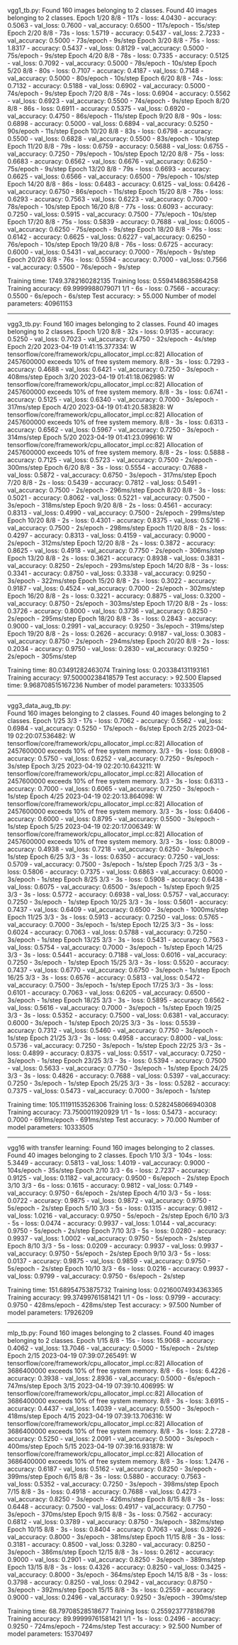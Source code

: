 vgg1_tb.py:
Found 160 images belonging to 2 classes.
Found 40 images belonging to 2 classes.
Epoch 1/20
8/8 - 117s - loss: 4.0430 - accuracy: 0.5063 - val_loss: 0.7600 - val_accuracy: 0.6500 - 117s/epoch - 15s/step
Epoch 2/20
8/8 - 73s - loss: 1.5719 - accuracy: 0.5437 - val_loss: 2.7233 - val_accuracy: 0.5000 - 73s/epoch - 9s/step
Epoch 3/20
8/8 - 75s - loss: 1.8317 - accuracy: 0.5437 - val_loss: 0.8129 - val_accuracy: 0.5000 - 75s/epoch - 9s/step
Epoch 4/20
8/8 - 78s - loss: 0.7335 - accuracy: 0.5125 - val_loss: 0.7092 - val_accuracy: 0.5000 - 78s/epoch - 10s/step
Epoch 5/20
8/8 - 80s - loss: 0.7107 - accuracy: 0.4187 - val_loss: 0.7148 - val_accuracy: 0.5000 - 80s/epoch - 10s/step
Epoch 6/20
8/8 - 74s - loss: 0.7132 - accuracy: 0.5188 - val_loss: 0.6902 - val_accuracy: 0.5000 - 74s/epoch - 9s/step
Epoch 7/20
8/8 - 74s - loss: 0.6904 - accuracy: 0.5562 - val_loss: 0.6923 - val_accuracy: 0.5500 - 74s/epoch - 9s/step
Epoch 8/20
8/8 - 86s - loss: 0.6911 - accuracy: 0.5375 - val_loss: 0.6920 - val_accuracy: 0.4750 - 86s/epoch - 11s/step
Epoch 9/20
8/8 - 90s - loss: 0.6898 - accuracy: 0.5000 - val_loss: 0.6894 - val_accuracy: 0.5250 - 90s/epoch - 11s/step
Epoch 10/20
8/8 - 83s - loss: 0.6798 - accuracy: 0.5500 - val_loss: 0.6828 - val_accuracy: 0.5500 - 83s/epoch - 10s/step
Epoch 11/20
8/8 - 79s - loss: 0.6759 - accuracy: 0.5688 - val_loss: 0.6755 - val_accuracy: 0.7250 - 79s/epoch - 10s/step
Epoch 12/20
8/8 - 75s - loss: 0.6683 - accuracy: 0.6562 - val_loss: 0.6676 - val_accuracy: 0.6250 - 75s/epoch - 9s/step
Epoch 13/20
8/8 - 79s - loss: 0.6693 - accuracy: 0.6625 - val_loss: 0.6566 - val_accuracy: 0.6500 - 79s/epoch - 10s/step
Epoch 14/20
8/8 - 86s - loss: 0.6483 - accuracy: 0.6125 - val_loss: 0.6426 - val_accuracy: 0.6750 - 86s/epoch - 11s/step
Epoch 15/20
8/8 - 78s - loss: 0.6293 - accuracy: 0.7563 - val_loss: 0.6223 - val_accuracy: 0.7000 - 78s/epoch - 10s/step
Epoch 16/20
8/8 - 77s - loss: 0.6093 - accuracy: 0.7250 - val_loss: 0.5915 - val_accuracy: 0.7500 - 77s/epoch - 10s/step
Epoch 17/20
8/8 - 75s - loss: 0.5839 - accuracy: 0.7688 - val_loss: 0.6005 - val_accuracy: 0.6250 - 75s/epoch - 9s/step
Epoch 18/20
8/8 - 76s - loss: 0.6142 - accuracy: 0.6625 - val_loss: 0.6227 - val_accuracy: 0.6250 - 76s/epoch - 10s/step
Epoch 19/20
8/8 - 76s - loss: 0.6725 - accuracy: 0.6000 - val_loss: 0.5431 - val_accuracy: 0.7000 - 76s/epoch - 9s/step
Epoch 20/20
8/8 - 76s - loss: 0.5594 - accuracy: 0.7000 - val_loss: 0.7566 - val_accuracy: 0.5500 - 76s/epoch - 9s/step

Training time:  1749.3782160282135
Training loss:  0.5594148635864258
Training accuracy:  69.9999988079071
1/1 - 6s - loss: 0.7566 - accuracy: 0.5500 - 6s/epoch - 6s/step
Test accuracy: > 55.000
Number of model parameters:  40961153

---------------------------------------------------------------------------------------------------------------
vgg3_tb.py:
Found 160 images belonging to 2 classes.
Found 40 images belonging to 2 classes.
Epoch 1/20
8/8 - 32s - loss: 0.9135 - accuracy: 0.5250 - val_loss: 0.7023 - val_accuracy: 0.4750 - 32s/epoch - 4s/step
Epoch 2/20
2023-04-19 01:41:15.377334: W tensorflow/core/framework/cpu_allocator_impl.cc:82] Allocation of 2457600000 exceeds 10% of free system memory.
8/8 - 3s - loss: 0.7293 - accuracy: 0.4688 - val_loss: 0.6421 - val_accuracy: 0.7250 - 3s/epoch - 408ms/step
Epoch 3/20
2023-04-19 01:41:18.062985: W tensorflow/core/framework/cpu_allocator_impl.cc:82] Allocation of 2457600000 exceeds 10% of free system memory.
8/8 - 3s - loss: 0.6741 - accuracy: 0.5125 - val_loss: 0.6340 - val_accuracy: 0.7000 - 3s/epoch - 317ms/step
Epoch 4/20
2023-04-19 01:41:20.583828: W tensorflow/core/framework/cpu_allocator_impl.cc:82] Allocation of 2457600000 exceeds 10% of free system memory.
8/8 - 3s - loss: 0.6313 - accuracy: 0.6562 - val_loss: 0.5967 - val_accuracy: 0.7250 - 3s/epoch - 314ms/step
Epoch 5/20
2023-04-19 01:41:23.099616: W tensorflow/core/framework/cpu_allocator_impl.cc:82] Allocation of 2457600000 exceeds 10% of free system memory.
8/8 - 2s - loss: 0.5888 - accuracy: 0.7125 - val_loss: 0.5723 - val_accuracy: 0.7500 - 2s/epoch - 300ms/step
Epoch 6/20
8/8 - 3s - loss: 0.5554 - accuracy: 0.7688 - val_loss: 0.5872 - val_accuracy: 0.6750 - 3s/epoch - 317ms/step
Epoch 7/20
8/8 - 2s - loss: 0.5439 - accuracy: 0.7812 - val_loss: 0.5491 - val_accuracy: 0.7500 - 2s/epoch - 296ms/step
Epoch 8/20
8/8 - 3s - loss: 0.5021 - accuracy: 0.8062 - val_loss: 0.5221 - val_accuracy: 0.7500 - 3s/epoch - 318ms/step
Epoch 9/20
8/8 - 2s - loss: 0.4561 - accuracy: 0.8313 - val_loss: 0.4990 - val_accuracy: 0.7500 - 2s/epoch - 299ms/step
Epoch 10/20
8/8 - 2s - loss: 0.4301 - accuracy: 0.8375 - val_loss: 0.5216 - val_accuracy: 0.7500 - 2s/epoch - 298ms/step
Epoch 11/20
8/8 - 2s - loss: 0.4297 - accuracy: 0.8313 - val_loss: 0.4159 - val_accuracy: 0.9000 - 2s/epoch - 312ms/step
Epoch 12/20
8/8 - 2s - loss: 0.3872 - accuracy: 0.8625 - val_loss: 0.4918 - val_accuracy: 0.7750 - 2s/epoch - 306ms/step
Epoch 13/20
8/8 - 2s - loss: 0.3621 - accuracy: 0.8938 - val_loss: 0.3831 - val_accuracy: 0.8250 - 2s/epoch - 293ms/step
Epoch 14/20
8/8 - 3s - loss: 0.3341 - accuracy: 0.8750 - val_loss: 0.3338 - val_accuracy: 0.9250 - 3s/epoch - 322ms/step
Epoch 15/20
8/8 - 2s - loss: 0.3022 - accuracy: 0.9187 - val_loss: 0.4524 - val_accuracy: 0.7000 - 2s/epoch - 302ms/step
Epoch 16/20
8/8 - 2s - loss: 0.3221 - accuracy: 0.8875 - val_loss: 0.3200 - val_accuracy: 0.8750 - 2s/epoch - 303ms/step
Epoch 17/20
8/8 - 2s - loss: 0.3726 - accuracy: 0.8000 - val_loss: 0.3736 - val_accuracy: 0.8250 - 2s/epoch - 295ms/step
Epoch 18/20
8/8 - 3s - loss: 0.2843 - accuracy: 0.9000 - val_loss: 0.2991 - val_accuracy: 0.9250 - 3s/epoch - 319ms/step
Epoch 19/20
8/8 - 2s - loss: 0.2626 - accuracy: 0.9187 - val_loss: 0.3083 - val_accuracy: 0.8750 - 2s/epoch - 294ms/step
Epoch 20/20
8/8 - 2s - loss: 0.2034 - accuracy: 0.9750 - val_loss: 0.2830 - val_accuracy: 0.9250 - 2s/epoch - 305ms/step

Training time:  80.03491282463074
Training loss:  0.203384131193161
Training accuracy:  97.50000238418579
Test accuracy: > 92.500
Elapsed time:  9.968708515167236
Number of model parameters:  10333505

---------------------------------------------------------------------------------------------------------------------
vgg3_data_aug_tb.py:     
Found 160 images belonging to 2 classes.
Found 40 images belonging to 2 classes.
Epoch 1/25
3/3 - 17s - loss: 0.7062 - accuracy: 0.5562 - val_loss: 0.6984 - val_accuracy: 0.5250 - 17s/epoch - 6s/step
Epoch 2/25
2023-04-19 02:20:07.536482: W tensorflow/core/framework/cpu_allocator_impl.cc:82] Allocation of 2457600000 exceeds 10% of free system memory.
3/3 - 9s - loss: 0.6908 - accuracy: 0.5750 - val_loss: 0.6252 - val_accuracy: 0.7250 - 9s/epoch - 3s/step
Epoch 3/25
2023-04-19 02:20:10.643211: W tensorflow/core/framework/cpu_allocator_impl.cc:82] Allocation of 2457600000 exceeds 10% of free system memory.
3/3 - 3s - loss: 0.6313 - accuracy: 0.7000 - val_loss: 0.6065 - val_accuracy: 0.7250 - 3s/epoch - 1s/step
Epoch 4/25
2023-04-19 02:20:13.864098: W tensorflow/core/framework/cpu_allocator_impl.cc:82] Allocation of 2457600000 exceeds 10% of free system memory.
3/3 - 3s - loss: 0.6406 - accuracy: 0.6000 - val_loss: 0.8795 - val_accuracy: 0.5500 - 3s/epoch - 1s/step
Epoch 5/25
2023-04-19 02:20:17.006349: W tensorflow/core/framework/cpu_allocator_impl.cc:82] Allocation of 2457600000 exceeds 10% of free system memory.
3/3 - 3s - loss: 0.8009 - accuracy: 0.4938 - val_loss: 0.7218 - val_accuracy: 0.6250 - 3s/epoch - 1s/step
Epoch 6/25
3/3 - 3s - loss: 0.6350 - accuracy: 0.7250 - val_loss: 0.5709 - val_accuracy: 0.7500 - 3s/epoch - 1s/step
Epoch 7/25
3/3 - 3s - loss: 0.5806 - accuracy: 0.7375 - val_loss: 0.6863 - val_accuracy: 0.6000 - 3s/epoch - 1s/step
Epoch 8/25
3/3 - 3s - loss: 0.5908 - accuracy: 0.6438 - val_loss: 0.6075 - val_accuracy: 0.6500 - 3s/epoch - 1s/step
Epoch 9/25
3/3 - 3s - loss: 0.5772 - accuracy: 0.6938 - val_loss: 0.5757 - val_accuracy: 0.7250 - 3s/epoch - 1s/step
Epoch 10/25
3/3 - 3s - loss: 0.5601 - accuracy: 0.7437 - val_loss: 0.6409 - val_accuracy: 0.6500 - 3s/epoch - 1000ms/step
Epoch 11/25
3/3 - 3s - loss: 0.5913 - accuracy: 0.7250 - val_loss: 0.5765 - val_accuracy: 0.7000 - 3s/epoch - 1s/step
Epoch 12/25
3/3 - 3s - loss: 0.6024 - accuracy: 0.7063 - val_loss: 0.5788 - val_accuracy: 0.7250 - 3s/epoch - 1s/step
Epoch 13/25
3/3 - 3s - loss: 0.5431 - accuracy: 0.7563 - val_loss: 0.5754 - val_accuracy: 0.7000 - 3s/epoch - 1s/step
Epoch 14/25
3/3 - 3s - loss: 0.5441 - accuracy: 0.7188 - val_loss: 0.6016 - val_accuracy: 0.7250 - 3s/epoch - 1s/step
Epoch 15/25
3/3 - 3s - loss: 0.5520 - accuracy: 0.7437 - val_loss: 0.6770 - val_accuracy: 0.6750 - 3s/epoch - 1s/step
Epoch 16/25
3/3 - 3s - loss: 0.6576 - accuracy: 0.5813 - val_loss: 0.5472 - val_accuracy: 0.7500 - 3s/epoch - 1s/step
Epoch 17/25
3/3 - 3s - loss: 0.6101 - accuracy: 0.7063 - val_loss: 0.6205 - val_accuracy: 0.6500 - 3s/epoch - 1s/step
Epoch 18/25
3/3 - 3s - loss: 0.5895 - accuracy: 0.6562 - val_loss: 0.5616 - val_accuracy: 0.7000 - 3s/epoch - 1s/step
Epoch 19/25
3/3 - 3s - loss: 0.5352 - accuracy: 0.7500 - val_loss: 0.6381 - val_accuracy: 0.6000 - 3s/epoch - 1s/step
Epoch 20/25
3/3 - 3s - loss: 0.5539 - accuracy: 0.7312 - val_loss: 0.5460 - val_accuracy: 0.7750 - 3s/epoch - 1s/step
Epoch 21/25
3/3 - 3s - loss: 0.4958 - accuracy: 0.8000 - val_loss: 0.5736 - val_accuracy: 0.7250 - 3s/epoch - 1s/step
Epoch 22/25
3/3 - 3s - loss: 0.4899 - accuracy: 0.8375 - val_loss: 0.5517 - val_accuracy: 0.7250 - 3s/epoch - 1s/step
Epoch 23/25
3/3 - 3s - loss: 0.5394 - accuracy: 0.7500 - val_loss: 0.5633 - val_accuracy: 0.7750 - 3s/epoch - 1s/step
Epoch 24/25
3/3 - 3s - loss: 0.4826 - accuracy: 0.7688 - val_loss: 0.5397 - val_accuracy: 0.7250 - 3s/epoch - 1s/step
Epoch 25/25
3/3 - 3s - loss: 0.5282 - accuracy: 0.7375 - val_loss: 0.5473 - val_accuracy: 0.7000 - 3s/epoch - 1s/step

Training time:  105.11191153526306
Training loss:  0.5282458066940308
Training accuracy:  73.7500011920929
1/1 - 1s - loss: 0.5473 - accuracy: 0.7000 - 691ms/epoch - 691ms/step
Test accuracy: > 70.000
Number of model parameters:  10333505

-----------------------------------------------------------------------------------------------------------------------
vgg16 with transfer learning:
Found 160 images belonging to 2 classes.
Found 40 images belonging to 2 classes.
Epoch 1/10
3/3 - 104s - loss: 5.3449 - accuracy: 0.5813 - val_loss: 1.4019 - val_accuracy: 0.9000 - 104s/epoch - 35s/step
Epoch 2/10
3/3 - 6s - loss: 2.7237 - accuracy: 0.9125 - val_loss: 0.1182 - val_accuracy: 0.9500 - 6s/epoch - 2s/step
Epoch 3/10
3/3 - 6s - loss: 0.1615 - accuracy: 0.9812 - val_loss: 0.7149 - val_accuracy: 0.9750 - 6s/epoch - 2s/step
Epoch 4/10
3/3 - 5s - loss: 0.0722 - accuracy: 0.9875 - val_loss: 0.9872 - val_accuracy: 0.9750 - 5s/epoch - 2s/step
Epoch 5/10
3/3 - 5s - loss: 0.1315 - accuracy: 0.9812 - val_loss: 1.0216 - val_accuracy: 0.9750 - 5s/epoch - 2s/step
Epoch 6/10
3/3 - 5s - loss: 0.0474 - accuracy: 0.9937 - val_loss: 1.0144 - val_accuracy: 0.9750 - 5s/epoch - 2s/step
Epoch 7/10
3/3 - 5s - loss: 0.0280 - accuracy: 0.9937 - val_loss: 1.0002 - val_accuracy: 0.9750 - 5s/epoch - 2s/step
Epoch 8/10
3/3 - 5s - loss: 0.0209 - accuracy: 0.9937 - val_loss: 0.9937 - val_accuracy: 0.9750 - 5s/epoch - 2s/step
Epoch 9/10
3/3 - 5s - loss: 0.0137 - accuracy: 0.9875 - val_loss: 0.9859 - val_accuracy: 0.9750 - 5s/epoch - 2s/step
Epoch 10/10
3/3 - 6s - loss: 0.0216 - accuracy: 0.9937 - val_loss: 0.9799 - val_accuracy: 0.9750 - 6s/epoch - 2s/step

Training time:  151.68954753875732
Training loss:  0.02160074934363365
Training accuracy:  99.37499761581421
1/1 - 0s - loss: 0.9799 - accuracy: 0.9750 - 428ms/epoch - 428ms/step
Test accuracy: > 97.500
Number of model parameters:  17926209

-----------------------------------------------------------------------------------------------------------
mlp_tb.py:
Found 160 images belonging to 2 classes.
Found 40 images belonging to 2 classes.
Epoch 1/15
8/8 - 15s - loss: 15.9068 - accuracy: 0.4062 - val_loss: 13.7046 - val_accuracy: 0.5000 - 15s/epoch - 2s/step
Epoch 2/15
2023-04-19 07:39:07.265491: W tensorflow/core/framework/cpu_allocator_impl.cc:82] Allocation of 3686400000 exceeds 10% of free system memory.
8/8 - 6s - loss: 6.4226 - accuracy: 0.3938 - val_loss: 2.8936 - val_accuracy: 0.5000 - 6s/epoch - 747ms/step
Epoch 3/15
2023-04-19 07:39:10.406995: W tensorflow/core/framework/cpu_allocator_impl.cc:82] Allocation of 3686400000 exceeds 10% of free system memory.
8/8 - 3s - loss: 3.6915 - accuracy: 0.4437 - val_loss: 1.4039 - val_accuracy: 0.5500 - 3s/epoch - 418ms/step
Epoch 4/15
2023-04-19 07:39:13.706316: W tensorflow/core/framework/cpu_allocator_impl.cc:82] Allocation of 3686400000 exceeds 10% of free system memory.
8/8 - 3s - loss: 2.2728 - accuracy: 0.5250 - val_loss: 2.0091 - val_accuracy: 0.5000 - 3s/epoch - 400ms/step
Epoch 5/15
2023-04-19 07:39:16.931878: W tensorflow/core/framework/cpu_allocator_impl.cc:82] Allocation of 3686400000 exceeds 10% of free system memory.
8/8 - 3s - loss: 1.2476 - accuracy: 0.6187 - val_loss: 0.5162 - val_accuracy: 0.8250 - 3s/epoch - 399ms/step
Epoch 6/15
8/8 - 3s - loss: 0.5880 - accuracy: 0.7563 - val_loss: 0.5352 - val_accuracy: 0.7250 - 3s/epoch - 398ms/step
Epoch 7/15
8/8 - 3s - loss: 0.4918 - accuracy: 0.7688 - val_loss: 0.4273 - val_accuracy: 0.8250 - 3s/epoch - 426ms/step
Epoch 8/15
8/8 - 3s - loss: 0.6448 - accuracy: 0.7500 - val_loss: 0.4917 - val_accuracy: 0.7750 - 3s/epoch - 370ms/step
Epoch 9/15
8/8 - 3s - loss: 0.7562 - accuracy: 0.6812 - val_loss: 0.3789 - val_accuracy: 0.8750 - 3s/epoch - 382ms/step
Epoch 10/15
8/8 - 3s - loss: 0.8404 - accuracy: 0.7063 - val_loss: 0.3926 - val_accuracy: 0.8000 - 3s/epoch - 381ms/step
Epoch 11/15
8/8 - 3s - loss: 0.3181 - accuracy: 0.8500 - val_loss: 0.3280 - val_accuracy: 0.8250 - 3s/epoch - 386ms/step
Epoch 12/15
8/8 - 3s - loss: 0.2612 - accuracy: 0.9000 - val_loss: 0.2901 - val_accuracy: 0.8250 - 3s/epoch - 389ms/step
Epoch 13/15
8/8 - 3s - loss: 0.4326 - accuracy: 0.8250 - val_loss: 0.3425 - val_accuracy: 0.8000 - 3s/epoch - 364ms/step
Epoch 14/15
8/8 - 3s - loss: 0.3798 - accuracy: 0.8250 - val_loss: 0.2942 - val_accuracy: 0.8750 - 3s/epoch - 392ms/step
Epoch 15/15
8/8 - 3s - loss: 0.2559 - accuracy: 0.9000 - val_loss: 0.2496 - val_accuracy: 0.9250 - 3s/epoch - 390ms/step

Training time:  68.79708528518677
Training loss:  0.2559237778186798
Training accuracy:  89.99999761581421
1/1 - 1s - loss: 0.2496 - accuracy: 0.9250 - 724ms/epoch - 724ms/step
Test accuracy: > 92.500
Number of model parameters:  15370497
